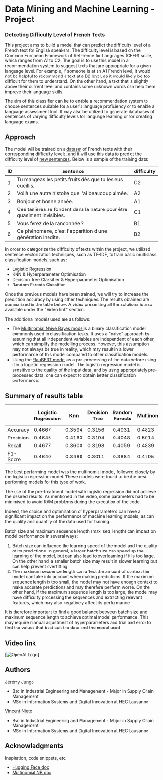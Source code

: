 # Data Mining and Machine Learning - Project
### Detecting Difficulty Level of French Texts
This project aims to build a model that can predict the difficulty level of a French text for English speakers. The difficulty level is based on the Common European Framework of Reference for Languages (CEFR) scale, which ranges from A1 to C2. The goal is to use this model in a recommendation system to suggest texts that are appropriate for a given language level. For example, if someone is at an A1 French level, it would not be helpful to recommend a text at a B2 level, as it would likely be too difficult for them to understand. On the other hand, a text that is slightly above their current level and contains some unknown words can help them improve their language skills. 

The aim of this classifier can be to enable a recommendation system to choose sentences suitable for a user's language proficiency or to enable a language assessment tool. It may also be utilized to generate databases of sentences of varying difficulty levels for language learning or for creating language exams.

## Approach
The model will be trained on a [dataset](https://github.com/jeremUNIL/DMML2022_Blancpain/blob/main/data/training_data.csv) of French texts with their corresponding difficulty levels, and it will use this data to predict the difficulty level of [new sentences](https://github.com/jeremUNIL/DMML2022_Blancpain/blob/main/data/unlabelled_test_data.csv). Below is a sample of the training data: 


| ID | sentence | difficulty |
| --- | --- | --- |
| 1 | Tu mangeas les petits fruits dès que tu les eus cueillis. | C2 |
| 2 | Voilà une autre histoire que j'ai beaucoup aimée. | A2 |
| 3 | Bonjour et bonne année. | A1 |
| 4 | Ces tanières se fondent dans la nature pour être quasiment invisibles. | C1 |
| 5 | Vous ferez de la randonnée ? | B1 |
| 6 | Ce phénomène, c'est l'apparition d'une génération inédite. | B2 |


In order to categorize the difficulty of texts within the project, we utilized sentence vectorization techniques, such as TF-IDF, to train basic multiclass classification models, such as :
* Logistic Regression 
* KNN & Hyperparameter Optimisation 
* Decision Tree Classifier & Hyperparameter Optimisation 
* Random Forests Classifier 

Once the previous models have been trained, we will try to increase the prediction accuracy by using other techniques. The results obtained are summarised in the table below. A video presenting all the solutions is also available under the "Video link" section.
 
 The additional models used are as follows: 
 * The [Multinomial Naive Bayes model](https://scikit-learn.org/stable/modules/generated/sklearn.naive_bayes.MultinomialNB.html)is a binary classification model commonly used in classification tasks. It uses a "naive" approach by assuming that all  independent variables are independent of each other, which can simplify the modelling process. However, this assumption may not always be true in reality, which may result in a lower performance of this model compared to other classification models.
 * Using the [FlauBERT model](https://github.com/getalp/Flaubert) as a pre-processing of the data before using it in a logistic regression model.  The logistic regression model is sensitive to the quality of the input data, and by using appropriately pre-processed data, one can expect to obtain better classification performance.



## Summary of results table

|| Logistic Regression | Knn | Decision Tree | Random Forests | Multinomial | FlauBERT & Log. reg. |
| --- | --- | --- | --- | --- | --- | --- |
| Accuracy | 0.4667| 0.3594 | 0.3156 | 0.4031 | 0.4823 | 0.4292 |
| Precision | 0.4645 | 0.4163 | 0.3194 | 0.4048 | 0.5014 | 0.4338 |
| Recall | 0.4677 | 0.3600 | 0.3198 | 0.4059 | 0.4839 | 0.4273 |
| F1-Score | 0.4640 | 0.3488 | 0.3011 | 0.3884 | 0.4795 | 0.4317 |

The best performing model was the multinomial model, followed closely by the logistic regression model. These models were found to be the best performing models for this type of work.

The use of the pre-treatment model with logistic regression did not achieve the desired results. As mentioned in the video, some parameters had to be minimised to avoid RAM problems during the execution of the code.

Indeed, the choice and optimisation of hyperparameters can have a significant impact on the performance of machine learning models, as can the quality and quantity of the data used for training.

Batch size and maximum sequence length (max_seq_length) can impact on model performance in several ways:
1.	Batch size can influence the learning speed of the model and the quality of its predictions. In general, a larger batch size can speed up the learning of the model, but can also lead to overlearning if it is too large. On the other hand, a smaller batch size may result in slower learning but can help prevent overfitting.
2.	The maximum sequence length can affect the amount of context the model can take into account when making predictions. If the maximum sequence length is too small, the model may not have enough context to make accurate predictions and may therefore perform worse. On the other hand, if the maximum sequence length is too large, the model may have difficulty processing the sequences and extracting relevant features, which may also negatively affect its performance.

It is therefore important to find a good balance between batch size and maximum sequence length to achieve optimal model performance. This may require manual adjustment of hyperparameters and trial and error to find the values that best suit the data and the model used


## Video link



[![OpenAI Logo](https://www.youtube.com/watch?v=hwRPxFe-3UI)]



## Authors
Jérémy Jungo  
* Bsc in Industrial Engineering and Management - Major in Supply Chain Management  
* MSc in Information Systems and Digital Innovation at HEC Lausanne  

[Vincent Nieto](https://www.linkedin.com/in/vincent-nieto-4bb207214/)  
* Bsc in Industrial Engineering and Management - Major in Supply Chain Management
* MSc in Information Systems and Digital Innovation at HEC Lausanne







## Acknowledgments

Inspiration, code snippets, etc.
* [Hugging Face doc](https://huggingface.co/models?sort=downloads&search=flaubert)
* [Multinomial NB doc](https://scikit-learn.org/stable/modules/generated/sklearn.naive_bayes.MultinomialNB.html)
